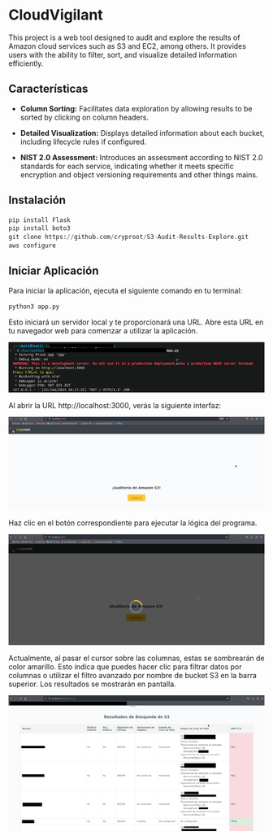 # CloudVigilant

This project is a web tool designed to audit and explore the results of Amazon cloud services such as S3 and EC2, among others. It provides users with the ability to filter, sort, and visualize detailed information efficiently.

## Características

- **Column Sorting:** Facilitates data exploration by allowing results to be sorted by clicking on column headers.

- **Detailed Visualization:** Displays detailed information about each bucket, including lifecycle rules if configured.

- **NIST 2.0 Assessment:** Introduces an assessment according to NIST 2.0 standards for each service, indicating whether it meets specific encryption and object versioning requirements and other things mains.


## Instalación
```python
pip install Flask
pip install boto3
git clone https://github.com/cryproot/S3-Audit-Results-Explore.git
aws configure
```
## Iniciar Aplicación
Para iniciar la aplicación, ejecuta el siguiente comando en tu terminal:
```python
python3 app.py
```
Esto iniciará un servidor local y te proporcionará una URL. Abre esta URL en tu navegador web para comenzar a utilizar la aplicación.

![Localhost1](imagen3.png)

Al abrir la URL http://localhost:3000, verás la siguiente interfaz:

![Localhost2](imagen4.png)

Haz clic en el botón correspondiente para ejecutar la lógica del programa.

![Localhost2](resultados3.png)

Actualmente, al pasar el cursor sobre las columnas, estas se sombrearán de color amarillo. Esto indica que puedes hacer clic para filtrar datos por columnas o utilizar el filtro avanzado por nombre de bucket S3 en la barra superior. Los resultados se mostrarán en pantalla.

![Localhost23](resultados.png)

